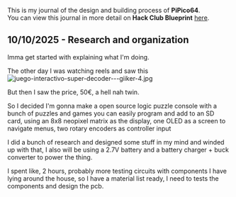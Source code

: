 <!--
  ===================    !!READ THIS NOTICE!!   ====================
  DO NOT edit this file manually. Your changes WILL BE OVERWRITTEN!
  This journal is auto generated and updated by Hack Club Blueprint.
  To edit this file, please edit your journal entries on Blueprint.
  ==================================================================
-->

This is my journal of the design and building process of **PiPico64**.  
You can view this journal in more detail on **Hack Club Blueprint** [here](https://blueprint.hackclub.com/projects/380).


## 10/10/2025 - Research and organization  

Imma get started with explaining what I'm doing.

The other day I was watching reels and saw this
![juego-interactivo-super-decoder---giiker-4.jpg](https://blueprint.hackclub.com/user-attachments/blobs/proxy/eyJfcmFpbHMiOnsiZGF0YSI6MTM5NCwicHVyIjoiYmxvYl9pZCJ9fQ==--1790b01892cf3436b6374be4b8d16a375f44b816/juego-interactivo-super-decoder---giiker-4.jpg)

But then I saw the price, 50€, a hell nah twin.

So I decided I'm gonna make a open source logic puzzle console with a bunch of puzzles and games you can easily program and add to an SD card, using an 8x8 neopixel matrix as the display, one OLED as a screen to navigate menus, two rotary encoders as controller input 

I did a bunch of research and designed some stuff in my mind and winded up with that, I also will be using a 2.7V battery and a battery charger + buck converter to power the thing.

I spent like, 2 hours, probably more testing circuits with components I have lying around the house, so I have a material list ready, I need to tests the components and design the pcb.  

